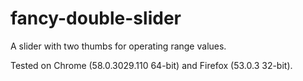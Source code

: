 # fancy-double-slider
A slider with two thumbs for operating range values.

Tested on Chrome (58.0.3029.110 64-bit) and Firefox (53.0.3 32-bit).

